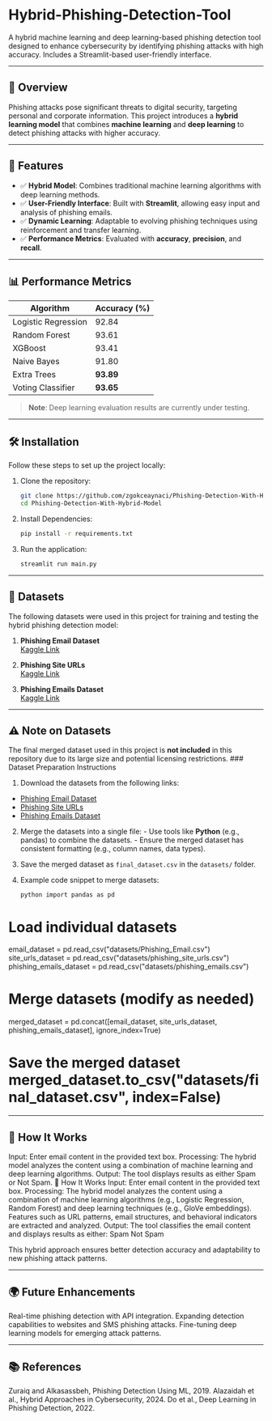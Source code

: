 # Hybrid-Phishing-Detection-Tool

A hybrid machine learning and deep learning-based phishing detection tool designed to enhance cybersecurity by identifying phishing attacks with high accuracy. Includes a Streamlit-based user-friendly interface.

---

## 🌟 Overview

Phishing attacks pose significant threats to digital security, targeting personal and corporate information. This project introduces a **hybrid learning model** that combines **machine learning** and **deep learning** to detect phishing attacks with higher accuracy.

---

## 🚀 Features

- ✅ **Hybrid Model**: Combines traditional machine learning algorithms with deep learning methods.
- ✅ **User-Friendly Interface**: Built with **Streamlit**, allowing easy input and analysis of phishing emails.
- ✅ **Dynamic Learning**: Adaptable to evolving phishing techniques using reinforcement and transfer learning.
- ✅ **Performance Metrics**: Evaluated with **accuracy**, **precision**, and **recall**.

---

## 📊 Performance Metrics

| **Algorithm**          | **Accuracy (%)** |
|-------------------------|------------------|
| Logistic Regression     | 92.84           |
| Random Forest           | 93.61           |
| XGBoost                 | 93.41           |
| Naive Bayes             | 91.80           |
| Extra Trees             | **93.89**       |
| Voting Classifier       | **93.65**       |

> **Note**: Deep learning evaluation results are currently under testing.

---

## 🛠️ Installation

Follow these steps to set up the project locally:

1. Clone the repository:
   ```bash
   git clone https://github.com/zgokceaynaci/Phishing-Detection-With-Hybrid-Model.git
   cd Phishing-Detection-With-Hybrid-Model

2. Install Dependencies:
   ```bash
   pip install -r requirements.txt

4. Run the application:
   ```bash
   streamlit run main.py
   
---

## 📂 Datasets

The following datasets were used in this project for training and testing the hybrid phishing detection model:

1. **Phishing Email Dataset**  
   [Kaggle Link](https://www.kaggle.com/datasets/naserabdullahalam/phishing-email-dataset)

2. **Phishing Site URLs**  
   [Kaggle Link](https://www.kaggle.com/datasets/taruntiwarihp/phishing-site-urls)

3. **Phishing Emails Dataset**  
   [Kaggle Link](https://www.kaggle.com/datasets/subhajournal/phishingemails)

---

## ⚠️ Note on Datasets 

The final merged dataset used in this project is **not included** in this repository due to its large size and potential licensing restrictions. ### Dataset Preparation Instructions
1. Download the datasets from the following links: 

- [Phishing Email Dataset](https://www.kaggle.com/datasets/naserabdullahalam/phishing-email-dataset) 
- [Phishing Site URLs](https://www.kaggle.com/datasets/taruntiwarihp/phishing-site-urls) 
- [Phishing Emails Dataset](https://www.kaggle.com/datasets/subhajournal/phishingemails) 

2. Merge the datasets into a single file: - Use tools like **Python** (e.g., pandas) to combine the datasets. - Ensure the merged dataset has consistent formatting (e.g., column names, data types). 

3. Save the merged dataset as `final_dataset.csv` in the `datasets/` folder.

 4. Example code snippet to merge datasets: 
    ```
    python import pandas as pd 

# Load individual datasets 

email_dataset = pd.read_csv("datasets/Phishing_Email.csv") 
site_urls_dataset = pd.read_csv("datasets/phishing_site_urls.csv") 
phishing_emails_dataset = pd.read_csv("datasets/phishing_emails.csv") 

# Merge datasets (modify as needed) 
merged_dataset = pd.concat([email_dataset, site_urls_dataset, phishing_emails_dataset], ignore_index=True) 

# Save the merged dataset merged_dataset.to_csv("datasets/final_dataset.csv", index=False)

   
---

## 🎯 How It Works
Input: Enter email content in the provided text box.
Processing: The hybrid model analyzes the content using a combination of machine learning and deep learning algorithms.
Output: The tool displays results as either Spam or Not Spam.
🎯 How It Works
Input: Enter email content in the provided text box.
Processing: The hybrid model analyzes the content using a combination of machine learning algorithms (e.g., Logistic Regression, Random Forest) and deep learning techniques (e.g., GloVe embeddings).
Features such as URL patterns, email structures, and behavioral indicators are extracted and analyzed.
Output: The tool classifies the email content and displays results as either:
Spam
Not Spam

This hybrid approach ensures better detection accuracy and adaptability to new phishing attack patterns.

---

## 🌍 Future Enhancements
Real-time phishing detection with API integration.
Expanding detection capabilities to websites and SMS phishing attacks.
Fine-tuning deep learning models for emerging attack patterns.

---

## 📚 References
Zuraiq and Alkasassbeh, Phishing Detection Using ML, 2019.
Alazaidah et al., Hybrid Approaches in Cybersecurity, 2024.
Do et al., Deep Learning in Phishing Detection, 2022.

